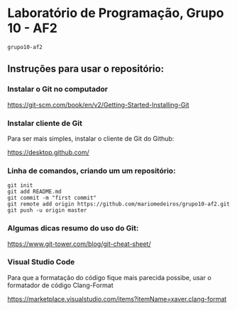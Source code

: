 # Laboratório de Programação, Grupo 10 - AF2

    grupo10-af2


## Instruções para usar o repositório:

### Instalar o Git no computador

https://git-scm.com/book/en/v2/Getting-Started-Installing-Git

### Instalar cliente de Git
Para ser mais simples, instalar o cliente de Git do Github:

https://desktop.github.com/

### Linha de comandos, criando um um repositório:
    git init
    git add README.md
    git commit -m "first commit"
    git remote add origin https://github.com/mariomedeiros/grupo10-af2.git
    git push -u origin master

### Algumas dicas resumo do uso do Git:

https://www.git-tower.com/blog/git-cheat-sheet/

### Visual Studio Code

Para que a formatação do código fique mais parecida possibe, usar o formatador de código Clang-Format

https://marketplace.visualstudio.com/items?itemName=xaver.clang-format

